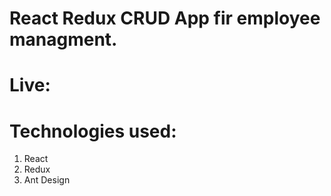 # React Redux CRUD App fir employee managment.

# Live: 

# Technologies used:
1. React
2. Redux
3. Ant Design
